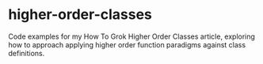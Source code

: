 # higher-order-classes
Code examples for my How To Grok Higher Order Classes article, exploring how to approach applying higher order function paradigms against class definitions.
